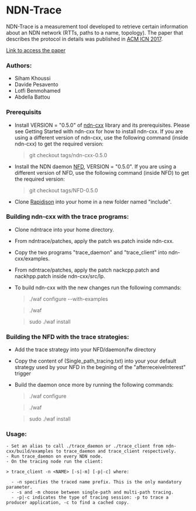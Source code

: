 # NDN-Trace

NDN-Trace is a measurement tool developed to retrieve certain information about an NDN network (RTTs, paths to a name, topology).
The paper that describes the protocol in details was published in [ACM ICN 2017](http://conferences.sigcomm.org/acm-icn/2017/).    

  [Link to access the paper](https://github.com/named-data/ndn-cxx)


### Authors:
- Siham Khoussi
- Davide Pesavento
- Lotfi Benmohamed
- Abdella Battou

### Prerequisits
- Install VERSION = "0.5.0" of [ndn-cxx](https://github.com/named-data/ndn-cxx) library and its prerequisites. Please see Getting Started with ndn-cxx for how to install ndn-cxx. If you are using a different version of ndn-cxx, use the following command (inside ndn-cxx) to get the required version:

     > git checkout tags/ndn-cxx-0.5.0
    
- Install the NDN daemon [NFD](https://github.com/named-data/NFD), VERSION = "0.5.0". If you are using a different version of NFD, use the following command (inside NFD) to get the required version:

     > git checkout tags/NFD-0.5.0
     
- Clone [Rapidjson](https://github.com/Tencent/rapidjson) into your home in a new folder named "include".


### Building ndn-cxx with the trace programs:

- Clone ndntrace into your home directory.
- From ndntrace/patches, apply the patch ws.patch inside ndn-cxx.
- Copy the two programs "trace_daemon" and "trace_client" into ndn-cxx/examples.
- From ndntrace/patches, apply the patch nackcpp.patch and nackhpp.patch inside ndn-cxx/src/lp.
- To build ndn-cxx with the new changes run the following commands:

    >./waf configure --with-examples
    
    >./waf
    
    >sudo ./waf install

### Building the NFD with the trace strategies:
- Add the trace strategy into your NFD/daemon/fw directory 
- Copy the content of (Single_path_tracing.txt) into your your default strategy used by your NFD in the begining of the "afterreceiveInterest" trigger
- Build the daemon once more by running the following commands:
    >./waf configure
    
    >./waf
    
    >sudo ./waf install

### Usage:
    - Set an alias to call ./trace_daemon or ./trace_client from ndn-cxx/build/examples to trace_daemon and trace_client respectively.
    - Run trace_daemon on every NDN node.
    - On the tracing node run the client:
    
    > trace_client -n <NAME> [-s|-m] [-p|-c] where:
    
      - -n specifies the traced name prefix. This is the only mandatory parameter.
      - -s and -m choose between single-path and multi-path tracing.
      - -p|-c indicates the type of tracing session: -p to trace a producer application, -c to find a cached copy.



